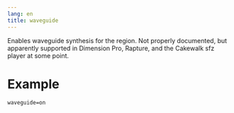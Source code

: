 ```yaml
---
lang: en
title: waveguide
---
```

Enables waveguide synthesis for the region. Not properly documented,
but apparently supported in Dimension Pro, Rapture, and the Cakewalk sfz player
at some point.

# Example

```
waveguide=on
```
